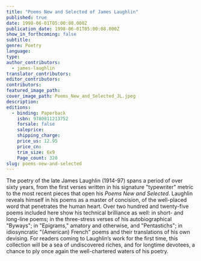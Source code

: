 ```yaml
---
title: "Poems New and Selected of James Laughlin"
published: true
date: 1998-06-01T05:00:08.000Z
publication_date: 1998-06-01T05:00:08.000Z
show_in_forthcoming: false
subtitle:
genre: Poetry
language:
type:
author_contributors:
  - james-laughlin
translator_contributors:
editor_contributors:
contributors:
featured_image_path:
cover_image_path: Poems_New_and_Selected_JL.jpeg
description:
editions:
  - binding: Paperback
    isbn: 9780811213752
    forsale: false
    saleprice:
    shipping_charge:
    price_us: 12.95
    price_cn:
    trim_size: 6x9
    Page_count: 320
slug: poems-new-and-selected
---
```


The poetry of the late James Laughlin (1914-97) spans a period of over sixty years, from the first verses written in his signature "typewriter" metric to the most recent pieces that open his _Poems New and Selected_. Laughlin reveals himself in his poems as a master of concision, of the well-placed word that penetrates the human heart. Over two hundred and twenty-five poems included here show his technical brilliance as well: in short- and long-line poems; in the three-stress verses of his autobiographical "Byways"; in "Epigrams," amatory and otherwise, and "Pentastichs"; in idiosyncratic "(American) French" poems and their translations of his own devising. For readers coming to Laughlin’s work for the first time, this collection will be a sea of undiscovered riches, and for longtime devotees, a chance to ply once again the well-chartered waters of his poetry. 

